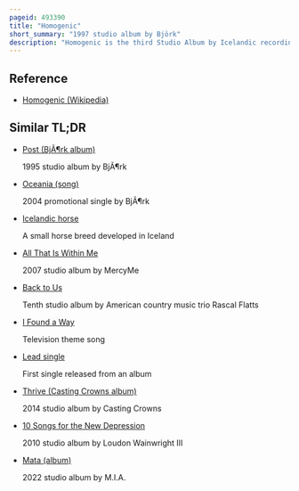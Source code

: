 ```yaml
---
pageid: 493390
title: "Homogenic"
short_summary: "1997 studio album by Björk"
description: "Homogenic is the third Studio Album by Icelandic recording Artist Björk. It was released by one little indian Records on September 20 1997. Produced by Björk, Mark Bell, Guy Sigsworth, Howie B, and Markus Dravs, the album marked a stylistic change, focusing on similar-sounding music combining electronic beats and string instruments with songs in tribute to her native country Iceland."
---
```


## Reference

- [Homogenic (Wikipedia)](https://en.wikipedia.org/?curid=493390)

## Similar TL;DR

- [Post (BjÃ¶rk album)](/tldr/en/post-bjork-album)

  1995 studio album by BjÃ¶rk

- [Oceania (song)](/tldr/en/oceania-song)

  2004 promotional single by BjÃ¶rk

- [Icelandic horse](/tldr/en/icelandic-horse)

  A small horse breed developed in Iceland

- [All That Is Within Me](/tldr/en/all-that-is-within-me)

  2007 studio album by MercyMe

- [Back to Us](/tldr/en/back-to-us)

  Tenth studio album by American country music trio Rascal Flatts

- [I Found a Way](/tldr/en/i-found-a-way)

  Television theme song

- [Lead single](/tldr/en/lead-single)

  First single released from an album

- [Thrive (Casting Crowns album)](/tldr/en/thrive-casting-crowns-album)

  2014 studio album by Casting Crowns

- [10 Songs for the New Depression](/tldr/en/10-songs-for-the-new-depression)

  2010 studio album by Loudon Wainwright III

- [Mata (album)](/tldr/en/mata-album)

  2022 studio album by M.I.A.
